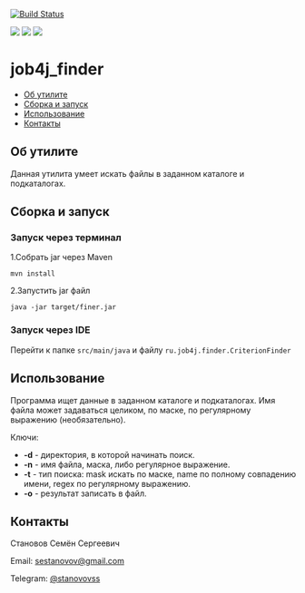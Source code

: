 [![Build Status](https://travis-ci.com/stanovov/job4j_finder.svg?branch=master)](https://travis-ci.com/stanovov/job4j_finder)

![](https://img.shields.io/badge/Maven-=_3-red)
![](https://img.shields.io/badge/Java-=_14-orange)
![](https://img.shields.io/badge/Checkstyle-lightgrey)

# job4j_finder

+ [Об утилите](#0б-утилите)
+ [Сборка и запуск](#Сборка-и-запуск)
+ [Использование](#Использование)
+ [Контакты](#Контакты)

## Об утилите

Данная утилита умеет искать файлы в заданном каталоге и подкаталогах.

## Сборка и запуск

### Запуск через терминал

1.Собрать jar через Maven

`mvn install`

2.Запустить jar файл

`java -jar target/finer.jar`

### Запуск через IDE

Перейти к папке `src/main/java` и файлу `ru.job4j.finder.CriterionFinder`

## Использование

Программа ищет данные в заданном каталоге и подкаталогах. Имя файла может задаваться целиком, по маске, по регулярному
выражению (необязательно).

Ключи:

+ **-d** - директория, в которой начинать поиск.
+ **-n** - имя файла, маска, либо регулярное выражение.
+ **-t** - тип поиска: mask искать по маске, name по полному совпадению имени, regex по регулярному выражению.
+ **-o** - результат записать в файл.

## Контакты

Становов Семён Сергеевич

Email: sestanovov@gmail.com

Telegram: [@stanovovss](https://t.me/stanovovss)